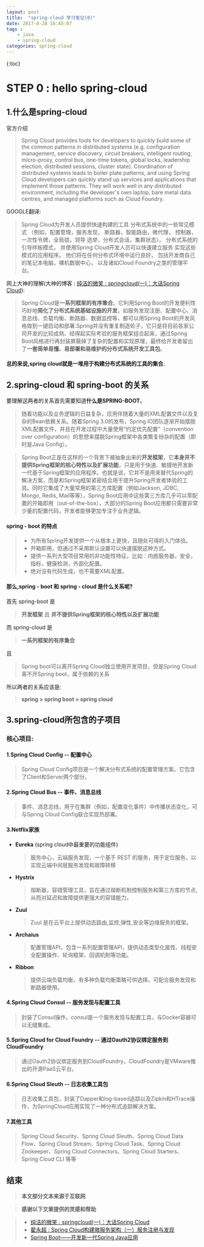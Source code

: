 ```yaml
---
layout: post
title:  "spring-cloud 学习笔记(0)"
date: 2017-8-28 16:45:07
tags : 
    - java
    - spring-cloud
categories: spring-cloud
---
```


{:toc}

# STEP 0 : hello spring-cloud

## 1.什么是spring-cloud

官方介绍
>Spring Cloud provides tools for developers to quickly build 
some of the common patterns in distributed systems 
(e.g. configuration management, service discovery, 
circuit breakers, intelligent routing, micro-proxy, 
control bus, one-time tokens, global locks, leadership 
election, distributed sessions, cluster state). 
Coordination of distributed systems leads to boiler plate patterns, 
and using Spring Cloud developers can quickly stand up services and 
applications that implement those patterns. 
They will work well in any distributed environment, 
including the developer's own laptop, bare metal data centres, 
and managed platforms such as Cloud Foundry.

GOOGLE翻译: 
>Spring Cloud为开发人员提供快速构建的工具
分布式系统中的一些常见模式
（例如，配置管理，服务发现，
断路器，智能路由，微代理，
控制器，一次性令牌，全局锁，领导
选举，分布式会话，集群状态）。
分布式系统的引导样板模式，
并使用Spring Cloud开发人员可以快速建立服务
实现这些模式的应用程序。
他们将在任何分布式环境中运行良好，
包括开发商自己的笔记本电脑，裸机数据中心，
以及诸如Cloud Foundry之类的管理平台。

<!--more-->

网上大神的理解(大神的博客 : [纯洁的微笑 : springcloud(一)：大话Spring Cloud](http://www.ityouknow.com/springcloud/2017/05/01/simple-springcloud.html)):
>Spring Cloud是**一系列框架的有序集合**。它利用Spring Boot的开发便利性巧妙地**简化了分布式系统基础设施的开发**，如服务发现注册、配置中心、消息总线、负载均衡、断路器、数据监控等，都可以用Spring Boot的开发风格做到一键启动和部署.Spring并没有重复制造轮子，它只是将目前各家公司开发的比较成熟、经得起实际考验的服务框架组合起来，通过Spring Boot风格进行再封装屏蔽掉了复杂的配置和实现原理，最终给开发者留出了**一套简单易懂、易部署和易维护的分布式系统开发工具包**。


#### 总的来说,spring cloud就是一堆用于构建分布式系统的工具的集合.

## 2.spring-cloud 和 spring-boot 的关系

要理解这两者的关系首先需要知道**什么是SPRING-BOOT**。

>随着功能以及业务逻辑的日益复杂，应用伴随着大量的XML配置文件以及复杂的Bean依赖关系。随着Spring 3.0的发布，Spring IO团队逐渐开始摆脱XML配置文件，并且在开发过程中大量使用“约定优先配置”（convention over configuration）的思想来摆脱Spring框架中各类繁复纷杂的配置（即时是Java Config）。

>Spring Boot正是在这样的一个背景下被抽象出来的**开发框架**，它**本身并不提供Spring框架的核心特性以及扩展功能**，只是用于快速、敏捷地开发新一代基于Spring框架的应用程序。也就是说，它并不是用来替代Spring的解决方案，而是和Spring框架紧密结合用于提升Spring开发者体验的工具。同时它集成了大量常用的第三方库配置（例如Jackson, JDBC, Mongo, Redis, Mail等等），Spring Boot应用中这些第三方库几乎可以零配置的开箱即用（out-of-the-box），大部分的Spring Boot应用都只需要非常少量的配置代码，开发者能够更加专注于业务逻辑。

#### spring - boot 的特点
> - 为所有Spring开发提供一个从根本上更快，且随处可得的入门体验。
> - 开箱即用，但通过不采用默认设置可以快速摆脱这种方式。
> - 提供一系列大型项目常用的非功能性特征，比如：内嵌服务器，安全，指标，健康检测，外部化配置。
> - 绝对没有代码生成，也不需要XML配置。

#### 那么,spring - boot 和 spring - cloud 是什么关系呢?

首先 spring-boot 是
> **开发框架** 且 **并不提供Spring框架的核心特性以及扩展功能**

而 spring-cloud 是
> **一系列框架的有序集合**

且
>Spring boot可以离开Spring Cloud独立使用开发项目，但是Spring Cloud离不开Spring boot，属于依赖的关系

所以两者的关系应该是:
> **spring > spring boot > spring cloud**


## 3.spring-cloud所包含的子项目

### 核心项目:
#### 1.Spring Cloud Config -- 配置中心
>Spring Cloud Config项目是一个解决分布式系统的配置管理方案。它包含了Client和Server两个部分。

#### 2.Spring Cloud Bus -- 事件、消息总线
>事件、消息总线，用于在集群（例如，配置变化事件）中传播状态变化，可与Spring Cloud Config联合实现热部署。

#### 3.Netflix家族

- **Eureka** (spring cloud中最重要的功能组件)
	> 服务中心，云端服务发现，一个基于 REST 的服务，用于定位服务，以实现云端中间层服务发现和故障转移
- **Hystrix**
	> 熔断器，容错管理工具，旨在通过熔断机制控制服务和第三方库的节点,从而对延迟和故障提供更强大的容错能力。
- **Zuul**
	> Zuul 是在云平台上提供动态路由,监控,弹性,安全等边缘服务的框架。
- **Archaius**
	> 配置管理API，包含一系列配置管理API，提供动态类型化属性、线程安全配置操作、轮询框架、回调机制等功能。
- **Ribbon**
	> 提供云端负载均衡，有多种负载均衡策略可供选择，可配合服务发现和断路器使用。

#### 4.Spring Cloud Consul -- 服务发现与配置工具

>封装了Consul操作，consul是一个服务发现与配置工具，与Docker容器可以无缝集成。

#### 5.Spring Cloud for Cloud Foundry -- 通过Oauth2协议绑定服务到CloudFoundry

>通过Oauth2协议绑定服务到CloudFoundry，CloudFoundry是VMware推出的开源PaaS云平台。

#### 6.Spring Cloud Sleuth -- 日志收集工具包

>日志收集工具包，封装了Dapper和log-based追踪以及Zipkin和HTrace操作，为SpringCloud应用实现了一种分布式追踪解决方案。

#### 7.其他工具
>Spring Cloud Security、Spring Cloud Sleuth、Spring Cloud Data Flow、Spring Cloud Stream、Spring Cloud Task、Spring Cloud Zookeeper、Spring Cloud Connectors、Spring Cloud Starters、Spring Cloud CLI 等等


## 结束

>**本文部分文本来源于互联网**

>**感谢以下文章提供的灵感和帮助** 

> - [纯洁的微笑 : springcloud(一)：大话Spring Cloud](http://www.ityouknow.com/springcloud/2017/05/01/simple-springcloud.html)
> - [翟永超 : Spring Cloud构建微服务架构（一）服务注册与发现](http://blog.didispace.com/springcloud1/) 
> - [Spring Boot——开发新一代Spring Java应用](https://www.tianmaying.com/tutorial/spring-boot-overview)